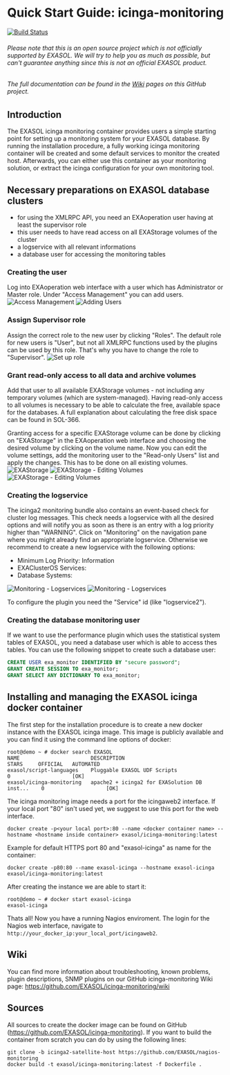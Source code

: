 # Quick Start Guide: icinga-monitoring
[![Build Status](https://travis-ci.org/exasol/nagios-monitoring.svg?branch=icinga2-satellite-host)](https://travis-ci.org/exasol/nagios-monitoring)
###### Please note that this is an open source project which is *not officially supported* by EXASOL. We will try to help you as much as possible, but can't guarantee anything since this is not an official EXASOL product.
###### The full documentation can be found in the [Wiki](https://github.com/exasol/icinga-monitoring/wiki) pages on this GitHub project. 

## Introduction
The EXASOL icinga monitoring container provides users a simple starting point for setting up a monitoring system for your EXASOL database. By running the installation procedure, a fully working icinga monitoring container will be created and some default services to monitor the created host. Afterwards, you can either use this container as your monitoring solution, or extract the icinga configuration for your own monitoring tool. 

## Necessary preparations on EXASOL database clusters
* for using the XMLRPC API, you need an EXAoperation user having at least the supervisor role 
* this user needs to have read access on all EXAStorage volumes of the cluster
* a logservice with all relevant informations
* a database user for accessing the monitoring tables

### Creating the user
Log into EXAoperation web interface with a user which has Administrator or Master role. Under "Access Management" you can add users.
![Access Management](/images/pic2.png)
![Adding Users](/images/pic3.png)

### Assign Supervisor role
Assign the correct role to the new user by clicking "Roles". The default role for new users is "User", but not all XMLRPC functions used by the plugins can be used by this role. That's why you have to change the role to "Supervisor".
![Set up role](/images/pic4.png)

### Grant read-only access to all data and archive volumes 
Add that user to all available EXAStorage volumes - not including any temporary volumes (which are system-managed). Having read-only access to all volumes is necessary to be able to calculate the free, available space for the databases. A full explanation about calculating the free disk space can be found in SOL-366.

Granting access for a specific EXAStorage volume can be done by clicking on "EXAStorage" in the EXAoperation web interface and choosing the desired volume by clicking on the volume name. Now you can edit the volume settings, add the monitoring user to the "Read-only Users" list and apply the changes. This has to be done on all existing volumes.
![EXAStorage](/images/pic11.png)
![EXAStorage - Editing Volumes](/images/pic13.png)
![EXAStorage - Editing Volumes](/images/pic11.png)

### Creating the logservice
The icinga2 monitoring bundle also contains an event-based check for cluster log messages. This check needs a logservice with all the desired options and will notify you as soon as there is an entry with a log priority higher than "WARNING". Click on "Monitoring" on the navigation pane where you might already find an appropriate logservice. Otherwise we recommend to create a new logservice with the following options:

* Minimum Log Priority: Information
* EXAClusterOS Services: <All>
* Database Systems: <All>

![Monitoring - Logservices](/images/pic15.png)
![Monitoring - Logservices](/images/pic14.png)

To configure the plugin you need the "Service" id (like "logservice2").

### Creating the database monitoring user
If we want to use the performance plugin which uses the statistical system tables of EXASOL, you need a database user which is able to access thes tables. You can use the following snippet to create such a database user:

```sql
CREATE USER exa_monitor IDENTIFIED BY "secure password";
GRANT CREATE SESSION TO exa_monitor;
GRANT SELECT ANY DICTIONARY TO exa_monitor;
```

## Installing and managing the EXASOL icinga docker container
The first step for the installation procedure is to create a new docker instance with the EXASOL icinga image. This image is publicly available and you can find it using the command line options of docker:
```
root@demo ~ # docker search EXASOL
NAME                       DESCRIPTION                                     STARS     OFFICIAL   AUTOMATED
exasol/script-languages    Pluggable EXASOL UDF Scripts                    0                    [OK]
exasol/icinga-monitoring   apache2 + icinga2 for EXASolution DB inst...    0                    [OK]
```

The icinga monitoring image needs a port for the icingaweb2 interface. If your local port "80" isn't used yet, we suggest to use this port for the web interface. 
```
docker create -p<your local port>:80 --name <docker container name> --hostname <hostname inside container> exasol/icinga-monitoring:latest
```
Example for default HTTPS port 80 and "exasol-icinga" as name for the container:
```
docker create -p80:80 --name exasol-icinga --hostname exasol-icinga exasol/icinga-monitoring:latest
```
After creating the instance we are able to start it:
```
root@demo ~ # docker start exasol-icinga
exasol-icinga
```
Thats all! Now you have a running Nagios enviroment. The login for the Nagios web interface, navigate to `http://your_docker_ip:your_local_port/icingaweb2`. 


## Wiki
You can find more information about troubleshooting, known problems, plugin descriptions, SNMP plugins on our GitHub icinga-monitoring Wiki page:
https://github.com/EXASOL/icinga-monitoring/wiki

## Sources
All sources to create the docker image can be found on GitHub (https://github.com/EXASOL/icinga-monitoring).
If you want to build the container from scratch you can do by using the following lines:
```
git clone -b icinga2-satellite-host https://github.com/EXASOL/nagios-monitoring
docker build -t exasol/icinga-monitoring:latest -f Dockerfile .
```
